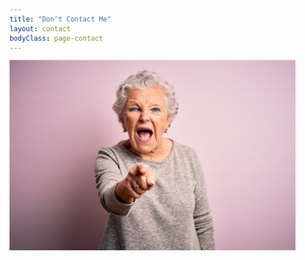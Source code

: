 ```yaml
---
title: "Don't Contact Me"
layout: contact
bodyClass: page-contact
---
```


![Don't Contact Me](/images/contact/dont-contact-me.jpg)
